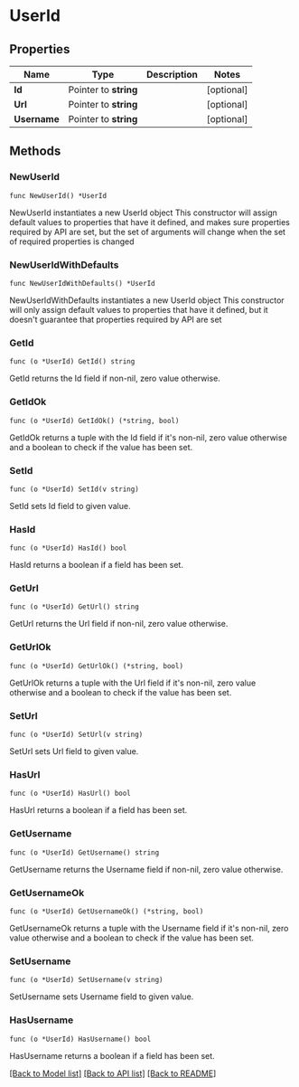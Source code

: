 # UserId

## Properties

Name | Type | Description | Notes
------------ | ------------- | ------------- | -------------
**Id** | Pointer to **string** |  | [optional] 
**Url** | Pointer to **string** |  | [optional] 
**Username** | Pointer to **string** |  | [optional] 

## Methods

### NewUserId

`func NewUserId() *UserId`

NewUserId instantiates a new UserId object
This constructor will assign default values to properties that have it defined,
and makes sure properties required by API are set, but the set of arguments
will change when the set of required properties is changed

### NewUserIdWithDefaults

`func NewUserIdWithDefaults() *UserId`

NewUserIdWithDefaults instantiates a new UserId object
This constructor will only assign default values to properties that have it defined,
but it doesn't guarantee that properties required by API are set

### GetId

`func (o *UserId) GetId() string`

GetId returns the Id field if non-nil, zero value otherwise.

### GetIdOk

`func (o *UserId) GetIdOk() (*string, bool)`

GetIdOk returns a tuple with the Id field if it's non-nil, zero value otherwise
and a boolean to check if the value has been set.

### SetId

`func (o *UserId) SetId(v string)`

SetId sets Id field to given value.

### HasId

`func (o *UserId) HasId() bool`

HasId returns a boolean if a field has been set.

### GetUrl

`func (o *UserId) GetUrl() string`

GetUrl returns the Url field if non-nil, zero value otherwise.

### GetUrlOk

`func (o *UserId) GetUrlOk() (*string, bool)`

GetUrlOk returns a tuple with the Url field if it's non-nil, zero value otherwise
and a boolean to check if the value has been set.

### SetUrl

`func (o *UserId) SetUrl(v string)`

SetUrl sets Url field to given value.

### HasUrl

`func (o *UserId) HasUrl() bool`

HasUrl returns a boolean if a field has been set.

### GetUsername

`func (o *UserId) GetUsername() string`

GetUsername returns the Username field if non-nil, zero value otherwise.

### GetUsernameOk

`func (o *UserId) GetUsernameOk() (*string, bool)`

GetUsernameOk returns a tuple with the Username field if it's non-nil, zero value otherwise
and a boolean to check if the value has been set.

### SetUsername

`func (o *UserId) SetUsername(v string)`

SetUsername sets Username field to given value.

### HasUsername

`func (o *UserId) HasUsername() bool`

HasUsername returns a boolean if a field has been set.


[[Back to Model list]](../README.md#documentation-for-models) [[Back to API list]](../README.md#documentation-for-api-endpoints) [[Back to README]](../README.md)


